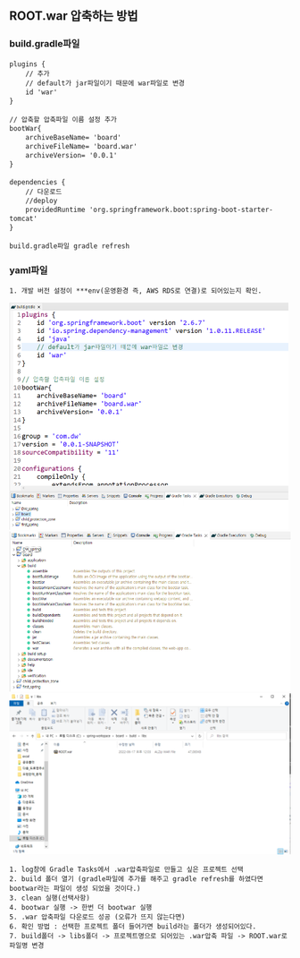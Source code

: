 ## ROOT.war 압축하는 방법

### build.gradle파일

```
plugins {
    // 추가
	// default가 jar파일이기 때문에 war파일로 변경
	id 'war'
}

// 압축할 압축파일 이름 설정 추가
bootWar{
	archiveBaseName= 'board'
	archiveFileName= 'board.war'
	archiveVersion= '0.0.1'
}

dependencies {
    // 다운로드
	//deploy
	providedRuntime 'org.springframework.boot:spring-boot-starter-tomcat'
}

build.gradle파일 gradle refresh
```

### yaml파일

```
1. 개발 버전 설정이 ***env(운영환경 즉, AWS RDS로 연결)로 되어있는지 확인.
```

<img src="./war압축 설정 image/DB배포1.PNG" width= 500px; alt="" />
<img src="./war압축 설정 image/DB배포2.PNG" width= 600px; alt="" />
<img src="./war압축 설정 image/DB배포3.PNG" width= 800px; alt="" />

```
1. log창에 Gradle Tasks에서 .war압축파일로 만들고 싶은 프로젝트 선택
2. build 폴더 열기 (gradle파일에 추가를 해주고 gradle refresh를 하였다면 bootwar라는 파일이 생성 되었을 것이다.)
3. clean 실행(선택사항)
4. bootwar 실행 -> 한번 더 bootwar 실행
5. .war 압축파일 다운로드 성공 (오류가 뜨지 않는다면)
6. 확인 방법 : 선택한 프로젝트 폴더 들어가면 build라는 폴더가 생성되어있다.
7. build폴더 -> libs폴더 -> 프로젝트명으로 되어있는 .war압축 파일 -> ROOT.war로 파일명 변경
```

